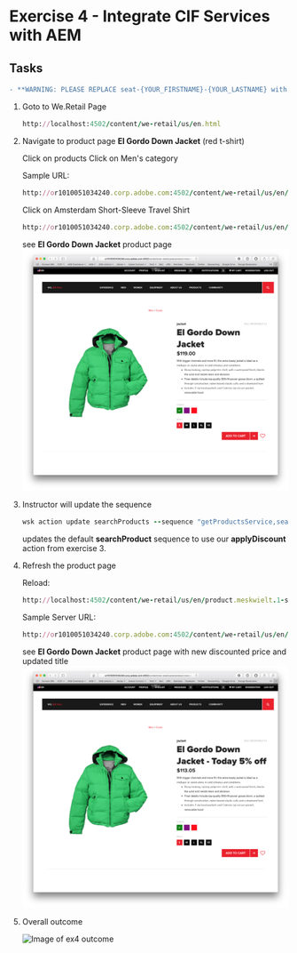 Exercise 4 - Integrate CIF Services with AEM
============================================

## Tasks

```diff
- **WARNING: PLEASE REPLACE seat-{YOUR_FIRSTNAME}-{YOUR_LASTNAME} with your firstname and lastname: seat-john-doe**
```

1. Goto to We.Retail Page

    ```ruby
    http://localhost:4502/content/we-retail/us/en.html 
    ```


2. Navigate to product page **El Gordo Down Jacket** (red t-shirt)

    Click on products
    Click on Men's category

    Sample URL:
    ```ruby
    http://or1010051034240.corp.adobe.com:4502/content/we-retail/us/en/category.693b0fc5-7283-4673-a362-589d37fb7b73.html
    ```

    Click on Amsterdam Short-Sleeve Travel Shirt
        
    ```ruby
    http://or1010051034240.corp.adobe.com:4502/content/we-retail/us/en/product.meskwielt.1-s.html
    ```

    see **El Gordo Down Jacket** product page
    ![Orginal Product](ElGordoJacker-original.png)

4. Instructor will update the sequence

    ```ruby
    wsk action update searchProducts --sequence "getProductsService,seat-X-X/applyDiscount,webActionTransformer" --web true
    ```
    
    updates the default **searchProduct** sequence to use our **applyDiscount** action from exercise 3.

5. Refresh the product page
    
    Reload:
    ```ruby
    http://localhost:4502/content/we-retail/us/en/product.meskwielt.1-s.html
    ```

    Sample Server URL:
    ```ruby
    http://or1010051034240.corp.adobe.com:4502/content/we-retail/us/en/product.meskwielt.1-s.html
    ```
    
    see **El Gordo Down Jacket** product page with new discounted price and updated title
    ![Orginal Product](ElGordoJacker-discount.png) 

6. Overall outcome

    ![Image of ex4 outcome](https://github.com/Adobe-Marketing-Cloud/adobe-cif-extension-sample/blob/master/Resources/ex4.png)  
